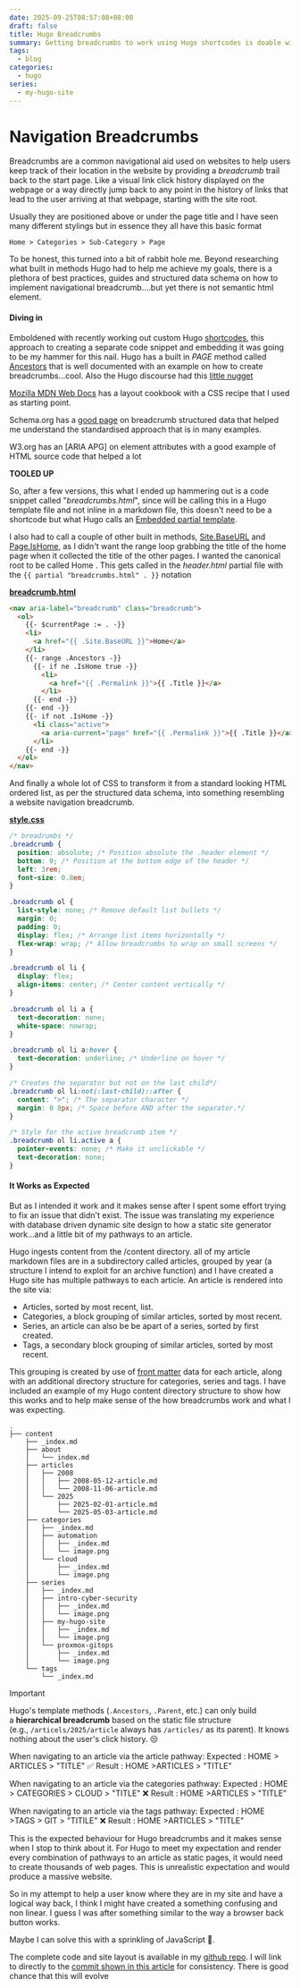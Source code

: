 ```yaml
---
date: 2025-09-25T08:57:08+08:00
draft: false
title: Hugo Breadcrumbs
summary: Getting breadcrumbs to work using Hugo shortcodes is doable with some effort and a lot of CSS.  But it might not work as expected.  Let me explain
tags:
  - blog
categories:
  - hugo
series:
  - my-hugo-site
---
```

# Navigation Breadcrumbs

Breadcrumbs are a common navigational aid used on websites to help users keep track of their location in the website by providing a *breadcrumb* trail back to the start page.  Like a visual link click history displayed on the webpage or a way directly jump back to any point in the history of links that lead to the user arriving at that webpage, starting with the site root.

Usually they are positioned above or under the page title and I have seen many different stylings but in essence they all have this basic format
```
Home > Categories > Sub-Category > Page 
```

To be honest, this turned into a bit of rabbit hole me.  Beyond researching what built in methods Hugo had to help me achieve my goals, there is a plethora of best practices, guides and structured data schema on how to implement navigational breadcrumb....but yet there is not semantic html element.

#### Diving in

Emboldened with recently working out custom Hugo [shortcodes](https://gohugo.io/content-management/shortcodes/), this approach to creating a separate code snippet and embedding it  was going to be my hammer for this nail.  Hugo has a built in *PAGE* method called [Ancestors](https://gohugo.io/methods/page/ancestors/) that is well documented with an example on how to create breadcrumbs...cool.  Also the Hugo discourse had this [little nugget](https://discourse.gohugo.io/t/generating-breadcrumbs-for-hugo/42059)



[Mozilla MDN Web Docs](https://developer.mozilla.org/en-US/docs/Web/CSS/Layout_cookbook/Breadcrumb_Navigation) has  a layout cookbook with a CSS recipe that I used as starting point.  

Schema.org has a [good page](https://schema.org/BreadcrumbList) on breadcrumb structured data that helped me understand the standardised approach that is in many examples.

W3.org has an [ARIA APG]  on element attributes with a good example of HTML source code that helped a lot 

**TOOLED UP**

So, after a few versions, this what I ended up hammering out is a code snippet called "*breadcrumbs.html*", since  will be calling this in a Hugo template file and not inline in a markdown file, this doesn't need to be a shortcode but what Hugo calls an [Embedded partial template](https://gohugo.io/templates/embedded/#article).   

I also had to call a couple of other built in methods, [Site.BaseURL](https://gohugo.io/methods/site/baseurl/) and [Page.IsHome](https://gohugo.io/methods/page/ishome/#article),  as I didn't want the range loop grabbing the title of the home page when it collected the title of the other pages.  I wanted the canonical root to be called Home .  This gets called in the *header.html* partial file with the `{{ partial "breadcrumbs.html" . }}` notation

**[breadcrumb.html](https://github.com/mikewebbtech/mikewebbtech-hugo/tree/339f5b149e93c9cf97514f8d5e4e578b4048393d)**
```html
<nav aria-label="breadcrumb" class="breadcrumb">
  <ol>
    {{- $currentPage := . -}}
    <li>
      <a href="{{ .Site.BaseURL }}">Home</a>
    </li>
    {{- range .Ancestors -}} 
      {{- if ne .IsHome true -}}
        <li>
          <a href="{{ .Permalink }}">{{ .Title }}</a>
        </li>
      {{- end -}} 
    {{- end -}} 
    {{- if not .IsHome -}}
      <li class="active">
        <a aria-current="page" href="{{ .Permalink }}">{{ .Title }}</a>
      </li>
    {{- end -}}
  </ol>
</nav>
```

And finally a whole lot of CSS to transform it from a standard looking HTML ordered list, as per the structured data schema, into something resembling a website navigation breadcrumb.

**[style.css](https://github.com/mikewebbtech/mikewebbtech-hugo/blob/339f5b149e93c9cf97514f8d5e4e578b4048393d/assets/css/style.css)**
```css
/* breadrumbs */
.breadcrumb {
  position: absolute; /* Position absolute the .header element */
  bottom: 0; /* Position at the bottom edge of the header */
  left: 3rem;
  font-size: 0.8em;
}

.breadcrumb ol {
  list-style: none; /* Remove default list bullets */
  margin: 0;
  padding: 0;
  display: flex; /* Arrange list items horizontally */
  flex-wrap: wrap; /* Allow breadcrumbs to wrap on small screens */
}

.breadcrumb ol li {
  display: flex;
  align-items: center; /* Center content vertically */
}

.breadcrumb ol li a {
  text-decoration: none;
  white-space: nowrap;
}

.breadcrumb ol li a:hover {
  text-decoration: underline; /* Underline on hover */
}

/* Creates the separator but not on the last child*/
.breadcrumb ol li:not(:last-child)::after {
  content: ">"; /* The separator character */
  margin: 0 8px; /* Space before AND after the separator.*/
}

/* Style for the active breadcrumb item */
.breadcrumb ol li.active a {
  pointer-events: none; /* Make it unclickable */
  text-decoration: none;
}
```

#### It Works as Expected

But as I intended it work and it makes sense after I spent some effort trying to fix an issue that didn't exist.  The issue was translating my experience with database driven dynamic site design to how a static site generator work...and a little bit of my pathways to an article.

Hugo ingests content from the /content directory.  all of my article markdown files are in a subdirectory called articles, grouped by year (a structure I intend to exploit for an archive function) and I have created a Hugo site has multiple pathways to each article.  An article  is rendered into the site via:
- Articles, sorted by most recent, list.
-  Categories, a block grouping of similar articles, sorted by most recent.
- Series, an article can also be be apart of a series, sorted by first created.
-  Tags, a secondary block grouping of similar articles, sorted by most recent.

This grouping is created by use of [front matter](https://gohugo.io/content-management/front-matter/) data for each article, along with an additional directory structure for categories, series and tags.  I have included an example of my Hugo content directory structure to show how this works and to help make sense of the how breadcrumbs work and what I was expecting.

```
.
├── content
    ├── _index.md
    ├── about
    │   └── index.md
    ├── articles
    │   ├── 2008
    │   │   ├── 2008-05-12-article.md
    │   │   └── 2008-11-06-article.md
    │   └── 2025
    │       ├── 2025-02-01-article.md
    │       └── 2025-05-03-article.md
    ├── categories
    │   ├── _index.md
    │   ├── automation
    │   │   ├── _index.md
    │   │   └── image.png
    │   └── cloud
    │       ├── _index.md
    │       └── image.png
    ├── series
    │   ├── _index.md
    │   ├── intro-cyber-security
    │   │   ├── _index.md
    │   │   └── image.png
    │   ├── my-hugo-site
    │   │   ├── _index.md
    │   │   └── image.png
    │   └── proxmox-gitops
    │       ├── _index.md
    │       └── image.png
    └── tags
        └── _index.md
```

> [!IMPORTANT]
> Hugo's template methods  (`.Ancestors`, `.Parent`, etc.) can only build a **hierarchical breadcrumb** based on the static file structure (e.g., `/articels/2025/article` always has `/articles/` as its parent).  It knows nothing about the user's click history. 😒

When navigating to an article via the article pathway:
Expected : HOME > ARTICLES > "TITLE"
✅ Result : HOME >ARTICLES > "TITLE"

When navigating to an article via the categories pathway:
Expected : HOME > CATEGORIES > CLOUD > "TITLE"
❌ Result : HOME >ARTICLES > "TITLE"

When navigating to an article via the tags pathway:
Expected : HOME >TAGS > GIT > "TITILE"
❌ Result : HOME >ARTICLES > "TITLE"

This is the expected behaviour for Hugo breadcrumbs and it makes sense when I stop to think about it.  For Hugo to meet my expectation and render every combination of pathways to an article as static pages, it would need to create thousands of web pages.  This is unrealistic expectation and would produce a massive website.

So in my attempt to help a user know where they are in my site and have a logical way back,  I think I might have created a something confusing and non linear.  I guess I was after something similar to the way a browser back button works.

Maybe I can solve this with a sprinkling of JavaScript 🤔.

The complete code and site layout is available in my [github repo](https://github.com/mikewebbtech).  I will link to directly to the [commit shown in this article](https://github.com/mikewebbtech/mikewebbtech-hugo/tree/339f5b149e93c9cf97514f8d5e4e578b4048393d) for consistency.  There is good chance that this will evolve